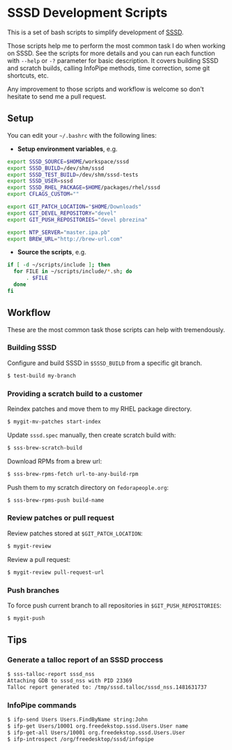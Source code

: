 # SSSD Development Scripts
 
This is a set of bash scripts to simplify development of [SSSD](https://fedorahosted.org/sssd).

Those scripts help me to perform the most common task I do when working on SSSD. See the scripts for more details and you can run each function with `--help` or `-?` parameter for basic description. It covers building SSSD and scratch builds, calling InfoPipe methods, time correction, some git shortcuts, etc.

Any improvement to those scripts and workflow is welcome so don't hesitate to send me a pull request.
 
## Setup
 
You can edit your `~/.bashrc` with the following lines:
 
* **Setup environment variables**, e.g.
```bash
export SSSD_SOURCE=$HOME/workspace/sssd
export SSSD_BUILD=/dev/shm/sssd
export SSSD_TEST_BUILD=/dev/shm/sssd-tests
export SSSD_USER=sssd
export SSSD_RHEL_PACKAGE=$HOME/packages/rhel/sssd
export CFLAGS_CUSTOM=""

export GIT_PATCH_LOCATION="$HOME/Downloads"
export GIT_DEVEL_REPOSITORY="devel"
export GIT_PUSH_REPOSITORIES="devel pbrezina"

export NTP_SERVER="master.ipa.pb"
export BREW_URL="http://brew-url.com"
```
* **Source the scripts**, e.g.
```bash
if [ -d ~/scripts/include ]; then
  for FILE in ~/scripts/include/*.sh; do
      . $FILE
  done
fi
```

## Workflow ##

These are the most common task those scripts can help with tremendously.

### Building SSSD ###
 
Configure and build SSSD in `$SSSD_BUILD` from a specific git branch.
 
```bash
$ test-build my-branch
```
 
### Providing a scratch build to a customer ###
 
Reindex patches and move them to my RHEL package directory.

```bash
$ mygit-mv-patches start-index
```

Update `sssd.spec` manually, then create scratch build with:

```bash
$ sss-brew-scratch-build
```

Download RPMs from a brew url:

```bash
$ sss-brew-rpms-fetch url-to-any-build-rpm
```

Push them to my scratch directory on `fedorapeople.org`:

```bash
$ sss-brew-rpms-push build-name
```

### Review patches or pull request ###

Review patches stored at `$GIT_PATCH_LOCATION`:

```bash
$ mygit-review
```

Review a pull request:

```bash
$ mygit-review pull-request-url
```

### Push branches ###

To force push current branch to all repositories in `$GIT_PUSH_REPOSITORIES`:

```bash
$ mygit-push
```

## Tips ##

### Generate a talloc report of an SSSD proccess ###

```bash
$ sss-talloc-report sssd_nss
Attaching GDB to sssd_nss with PID 23369
Talloc report generated to: /tmp/sssd.talloc/sssd_nss.1481631737
```

### InfoPipe commands ###

```bash
$ ifp-send Users Users.FindByName string:John
$ ifp-get Users/10001 org.freedekstop.sssd.Users.User name
$ ifp-get-all Users/10001 org.freedekstop.sssd.Users.User
$ ifp-introspect /org/freedesktop/sssd/infopipe
```
